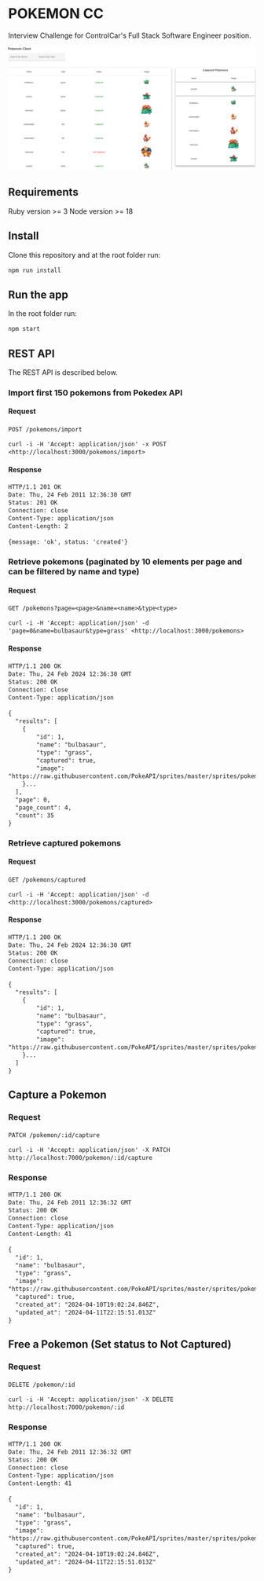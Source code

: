 # POKEMON CC

Interview Challenge for ControlCar's Full Stack Software Engineer position.

![alt text](image.png)

## Requirements

Ruby version >= 3
Node version >= 18

## Install

Clone this repository and at the root folder run:

```sh
npm run install
```

## Run the app

In the root folder run:

```sh
npm start
```

## REST API

The REST API is described below.

### Import first 150 pokemons from Pokedex API

#### Request

`POST /pokemons/import`

    curl -i -H 'Accept: application/json' -x POST <http://localhost:3000/pokemons/import>

#### Response

    HTTP/1.1 201 OK
    Date: Thu, 24 Feb 2011 12:36:30 GMT
    Status: 201 OK
    Connection: close
    Content-Type: application/json
    Content-Length: 2

    {message: 'ok', status: 'created'}

### Retrieve pokemons (paginated by 10 elements per page and can be filtered by name and type)

#### Request

`GET /pokemons?page=<page>&name=<name>&type<type>`

    curl -i -H 'Accept: application/json' -d 'page=0&name=bulbasaur&type=grass' <http://localhost:3000/pokemons>

#### Response

    HTTP/1.1 200 OK
    Date: Thu, 24 Feb 2024 12:36:30 GMT
    Status: 200 OK
    Connection: close
    Content-Type: application/json

    {
      "results": [
        {
            "id": 1,
            "name": "bulbasaur",
            "type": "grass",
            "captured": true,
            "image": "https://raw.githubusercontent.com/PokeAPI/sprites/master/sprites/pokemon/1.png"
        }...
      ],
      "page": 0,
      "page_count": 4,
      "count": 35
    }


### Retrieve captured pokemons

#### Request

`GET /pokemons/captured`

    curl -i -H 'Accept: application/json' -d <http://localhost:3000/pokemons/captured>

#### Response

    HTTP/1.1 200 OK
    Date: Thu, 24 Feb 2024 12:36:30 GMT
    Status: 200 OK
    Connection: close
    Content-Type: application/json

    {
      "results": [
        {
            "id": 1,
            "name": "bulbasaur",
            "type": "grass",
            "captured": true,
            "image": "https://raw.githubusercontent.com/PokeAPI/sprites/master/sprites/pokemon/1.png"
        }...
      ]
    }

## Capture a Pokemon

### Request

`PATCH /pokemon/:id/capture`

    curl -i -H 'Accept: application/json' -X PATCH http://localhost:7000/pokemon/:id/capture

### Response

    HTTP/1.1 200 OK
    Date: Thu, 24 Feb 2011 12:36:32 GMT
    Status: 200 OK
    Connection: close
    Content-Type: application/json
    Content-Length: 41

    {
      "id": 1,
      "name": "bulbasaur",
      "type": "grass",
      "image": "https://raw.githubusercontent.com/PokeAPI/sprites/master/sprites/pokemon/1.png",
      "captured": true,
      "created_at": "2024-04-10T19:02:24.846Z",
      "updated_at": "2024-04-11T22:15:51.013Z"
    }

## Free a Pokemon (Set status to Not Captured)

### Request

`DELETE /pokemon/:id`

    curl -i -H 'Accept: application/json' -X DELETE http://localhost:7000/pokemon/:id

### Response

    HTTP/1.1 200 OK
    Date: Thu, 24 Feb 2011 12:36:32 GMT
    Status: 200 OK
    Connection: close
    Content-Type: application/json
    Content-Length: 41

    {
      "id": 1,
      "name": "bulbasaur",
      "type": "grass",
      "image": "https://raw.githubusercontent.com/PokeAPI/sprites/master/sprites/pokemon/1.png",
      "captured": true,
      "created_at": "2024-04-10T19:02:24.846Z",
      "updated_at": "2024-04-11T22:15:51.013Z"
    }
